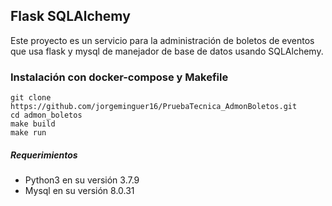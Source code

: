 ## Flask SQLAlchemy

Este proyecto es un servicio para la administración de boletos de eventos que usa flask y mysql de manejador de base de datos usando SQLAlchemy.

### Instalación con docker-compose y Makefile

```
git clone https://github.com/jorgeminguer16/PruebaTecnica_AdmonBoletos.git
cd admon_boletos
make build
make run
```


##### Requerimientos

* Python3 en su versión 3.7.9
* Mysql en su versión 8.0.31
